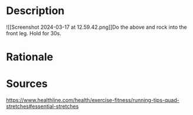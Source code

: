 # Description
![[Screenshot 2024-03-17 at 12.59.42.png]]Do the above and rock into the front leg. Hold for 30s.

# Rationale

# Sources
https://www.healthline.com/health/exercise-fitness/running-tips-quad-stretches#essential-stretches